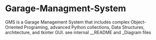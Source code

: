 # Garage-Managment-System
GMS is a Garage Management System that includes complex Object-Oriented Programing, advanced Python collections, Data Structures, architecture, and tkinter GUI. see internal __README and _Diagram files
